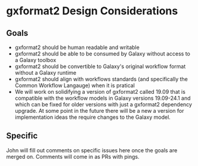 # gxformat2 Design Considerations

## Goals

- gxformat2 should be human readable and writable
- gxformat2 should be able to be consumed by Galaxy without access to a Galaxy toolbox
- gxformat2 should be convertible to Galaxy's original workflow format without a Galaxy runtime
- gxformat2 should align with workflows standards (and specifically the Common Workflow Langauge) when it is pratical
- We will work on solidifying a version of gxformat2 called 19.09 that is compatible with the workflow models in
  Galaxy versions 19.09-24.1 and which can be fixed for older versions with just a gxformat2 dependency upgrade.
  At some point in the future there will be a new a version for implementation ideas
  the require changes to the Galaxy model.

## Specific

John will fill out comments on specific issues here once the goals are merged on. Comments will come in as PRs with pings.

